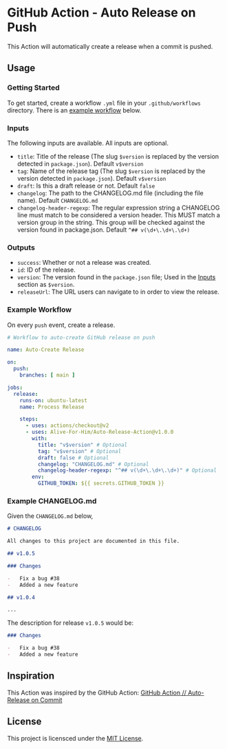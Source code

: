 # GitHub Action - Auto Release on Push

This Action will automatically create a release when a commit is pushed.

## Usage

### Getting Started

To get started, create a workflow `.yml` file in your `.github/workflows` directory. There is an [example workflow](#example-workflow) below.

### Inputs

The following inputs are available. All inputs are optional.

-   `title`: Title of the release (The slug `$version` is replaced by the version detected in `package.json`). Default `v$version`
-   `tag`: Name of the release tag (The slug `$version` is replaced by the version detected in `package.json`). Default `v$version`
-   `draft`: Is this a draft release or not. Default `false`
-   `changelog`: The path to the CHANGELOG.md file (including the file name). Default `CHANGELOG.md`
-   `changelog-header-regexp`: The regular expression string a CHANGELOG line must match to be considered a version header. This MUST match a version group in the string. This group will be checked against the version found in package.json. Default `^## v(\d+\.\d+\.\d+)`

### Outputs

-   `success`: Whether or not a release was created.
-   `id`: ID of the release.
-   `version`: The version found in the `package.json` file; Used in the [Inputs](#inputs) section as `$version`.
-   `releaseUrl`: The URL users can navigate to in order to view the release.

### Example Workflow

On every `push` event, create a release.

```yml
# Workflow to auto-create GitHub release on push

name: Auto-Create Release

on:
  push:
    branches: [ main ]

jobs:
  release:
    runs-on: ubuntu-latest
    name: Process Release

    steps:
      - uses: actions/checkout@v2
      - uses: Alive-For-Him/Auto-Release-Action@v1.0.0
        with:
          title: "v$version" # Optional
          tag: "v$version" # Optional
          draft: false # Optional
          changelog: "CHANGELOG.md" # Optional
          changelog-header-regexp: "^## v(\d+\.\d+\.\d+)" # Optional
        env:
          GITHUB_TOKEN: ${{ secrets.GITHUB_TOKEN }}
```

### Example CHANGELOG.md

Given the `CHANGELOG.md` below,

```md
# CHANGELOG

All changes to this project are documented in this file.

## v1.0.5

### Changes

-   Fix a bug #38
-   Added a new feature

## v1.0.4

...
```

The description for release `v1.0.5` would be:

```md
### Changes

-   Fix a bug #38
-   Added a new feature
```

## Inspiration

This Action was inspired by the GitHub Action: [GitHub Action // Auto-Release on Commit](https://github.com/CupOfTea696/gh-action-auto-release)

## License

This project is licensced under the [MIT License](https://github.com/Alive-For-Him/Auto-Release-Action/blob/main/LICENSE).
